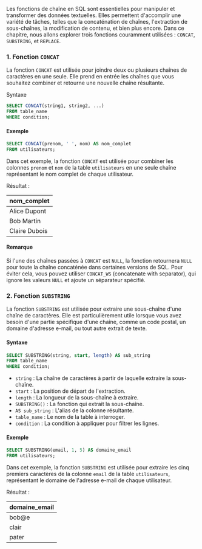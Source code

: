 Les fonctions de chaîne en SQL sont essentielles pour manipuler et transformer des données textuelles. Elles permettent d'accomplir une variété de tâches, telles que la concaténation de chaînes, l'extraction de sous-chaînes, la modification de contenu, et bien plus encore. Dans ce chapitre, nous allons explorer trois fonctions couramment utilisées : `CONCAT`, `SUBSTRING`, et `REPLACE`.

### 1. Fonction `CONCAT`

La fonction `CONCAT` est utilisée pour joindre deux ou plusieurs chaînes de caractères en une seule. Elle prend en entrée les chaînes que vous souhaitez combiner et retourne une nouvelle chaîne résultante.

Syntaxe

```sql
SELECT CONCAT(string1, string2, ...)
FROM table_name
WHERE condition;
```

#### Exemple

```sql
SELECT CONCAT(prenom, ' ', nom) AS nom_complet
FROM utilisateurs;
```

Dans cet exemple, la fonction `CONCAT` est utilisée pour combiner les colonnes `prenom` et `nom` de la table `utilisateurs` en une seule chaîne représentant le nom complet de chaque utilisateur.

Résultat :

| nom_complet   |
|---------------|
| Alice Dupont  |
| Bob Martin    |
| Claire Dubois |

#### Remarque

Si l'une des chaînes passées à `CONCAT` est `NULL`, la fonction retournera `NULL` pour toute la chaîne concaténée dans certaines versions de SQL. Pour éviter cela, vous pouvez utiliser `CONCAT_WS` (concatenate with separator), qui ignore les valeurs `NULL` et ajoute un séparateur spécifié.

### 2. Fonction `SUBSTRING`

La fonction `SUBSTRING` est utilisée pour extraire une sous-chaîne d'une chaîne de caractères. Elle est particulièrement utile lorsque vous avez besoin d'une partie spécifique d'une chaîne, comme un code postal, un domaine d'adresse e-mail, ou tout autre extrait de texte.

#### Syntaxe
    
```sql
SELECT SUBSTRING(string, start, length) AS sub_string
FROM table_name
WHERE condition;
```

- `string` : La chaîne de caractères à partir de laquelle extraire la sous-chaîne.
- `start` : La position de départ de l'extraction.
- `length` : La longueur de la sous-chaîne à extraire.
- `SUBSTRING()` : La fonction qui extrait la sous-chaîne.
- `AS sub_string` : L'alias de la colonne résultante.
- `table_name` : Le nom de la table à interroger.
- `condition` : La condition à appliquer pour filtrer les lignes.

#### Exemple

```sql
SELECT SUBSTRING(email, 1, 5) AS domaine_email
FROM utilisateurs;
```

Dans cet exemple, la fonction `SUBSTRING` est utilisée pour extraire les cinq premiers caractères de la colonne `email` de la table `utilisateurs`, représentant le domaine de l'adresse e-mail de chaque utilisateur.

Résultat :

| domaine_email |
|---------------|
| bob@e         |
| clair         |
| pater         |